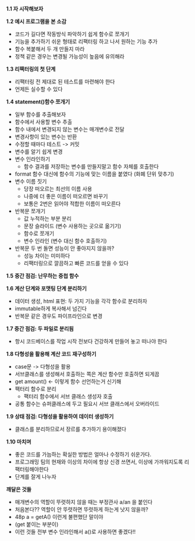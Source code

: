 **1.1 자 시작해보자**

**1.2 예시 프로그램을 본 소감**

- 코드가 길다면 작동방식 파악하기 쉽게 함수로 쪼개기
- 기능을 추가하기 쉬운 형태로 리팩터링 하고 나서 원하는 기능 추가
- 함수 복붙해서 두 개 만들지 마라
- 정책 같은 경우는 변경될 가능성이 높음에 유의해라

**1.3 리팩터링의 첫 단계**

- 리팩터링 전 제대로 된 테스트를 마련해야 한다
- 언제든 실수할 수 있다

**1.4 statement()함수 쪼개기**

- 일부 함수를 추출해보자
- 함수에서 사용할 변수 추출
- 함수 내에서 변경되지 않는 변수는 매개변수로 전달
- 변경사항이 있는 변수는 반환
- 수정할 때마다 테스트 -> 커밋
- 변수를 알기 쉽게 변경
- 변수 인라인하기
  - 함수 결과를 저장하는 변수를 만들지말고 함수 자체를 호출한다
- format 함수 대신에 함수의 기능에 맞는 이름을 붙였다 (화폐 단위 맞추기)
- 변수 이름 짓기
  - 당장 떠오르는 최선의 이름 사용
  - 나중에 더 좋은 이름이 떠오르면 바꾸기
  - 보통은 2번은 읽어야 적합한 이름이 떠오른다
- 반복문 쪼개기
  - 값 누적하는 부분 분리
  - 문장 슬라이드 (변수 사용하는 곳으로 옮기기)
  - 함수로 쪼개기
  - 변수 인라인 (변수 대신 함수 호출하기)
- 반복문 두 번 돌면 성능이 안 좋아지지 않을까?
  - 성능 차이는 미미하다
  - 리팩터링으로 깔끔하고 빠른 코드를 얻을 수 있다

**1.5 중간 점검: 난무하는 중첩 함수**

**1.6 계산 단계와 포맷팅 단계 분리하기**

- 데이터 생성, html 표현: 두 가지 기능을 각각 함수로 분리하자
- immutable하게 복사해서 넘긴다
- 반복문 같은 경우도 파이프라인으로 변경

**1.7 중간 점검: 두 파일로 분리됨**

- 항시 코드베이스를 작업 시작 전보다 건강하게 만들어 놓고 떠나야 한다

**1.8 다형성을 활용해 계산 코드 재구성하기**

- case문 -> 다형성을 활용
- 서브클래스를 생성해서 호출하는 쪽은 계산 함수만 호출하면 되게끔
- get amount() <- 이렇게 함수 선언하는거 신기해
- 팩터리 함수로 분리
  - 팩터리 함수에서 서브 클래스 생성자 호출
- 공통 함수는 슈퍼클래스에 두고 필요시 서브 클래스에서 오버라이드

**1.9 상태 점검: 다형성을 활용하여 데이터 생성하기**

- 클래스를 분리하므로서 장르를 추가하기 용이해졌다

**1.10 마치며**

- 좋은 코드를 가늠하는 확실한 방법은 얼마나 수정하기 쉬운가다.
- 프로그래밍 팀의 현재와 이상의 차이에 항상 신경 쓰면서, 이상에 가까워지도록 리팩터링해야한다
- 단계를 잘게 나누자



**깨달은 것들**

- 매개변수의 역할이 뚜렷하지 않을 때는 부정관사 a/an 을 붙인다
- 처음본다?? 역할이 안 뚜렷하면 뚜렷하게 하는게 낫지 않을까?
- 48p a = getA() 이런게 불편했단 말이야
- (get 붙이는 부분이)
- 이런 것들 전부 변수 인라인해서 a()로 사용하면 좋겠다!! 


